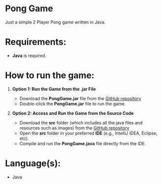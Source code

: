 # Pong Game
Just a simple 2 Player Pong game written in Java.

# Requirements:
- **Java** is required.

# How to run the game:
1. **Option 1: Run the Game from the .jar File**
   - Download the **PongGame.jar** file from the [GitHub repository](https://github.com/CodeByKanav/PongGame)
   - Double-click the **PongGame.jar** file to run the game.

2. **Option 2: Access and Run the Game from the Source Code**
   - Download the **src** folder (which includes all the java files and resources such as images) from the [GitHub repository](https://github.com/CodeByKanav/PongGame)
   - Open the **src** folder in your preferred **IDE** (e.g., IntelliJ IDEA, Eclipse, etc).
   - Compile and run the **PongGame.java** file directly from the IDE.

# Language(s):
- Java
